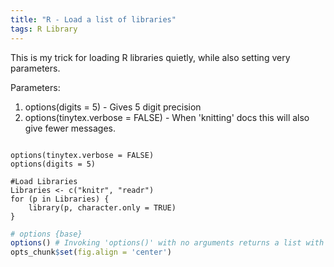 ```yaml
---
title: "R - Load a list of libraries"
tags: R Library
---
```


This is my trick for loading R libraries quietly, while also setting very parameters.

Parameters:
1. options(digits = 5) - Gives 5 digit precision
2. options(tinytex.verbose = FALSE) - When 'knitting' docs this will also give fewer messages. 


```{r LoadData, message=FALSE, warning=FALSE, include=FALSE}

options(tinytex.verbose = FALSE)
options(digits = 5) 

#Load Libraries
Libraries <- c("knitr", "readr")
for (p in Libraries) { 
    library(p, character.only = TRUE)
}
```

```r
# options {base}
options() # Invoking 'options()' with no arguments returns a list with the current values of the options.
opts_chunk$set(fig.align = 'center')
```




